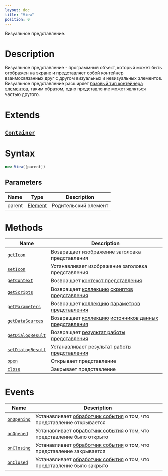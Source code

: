 ```yaml
---
layout: doc
title: "View"
position: 0
---
```


Визуальное представление.

# Description

Визуальное представление - программный объект, который может быть отображен на экране и представляет
собой контейнер взаимосвязанных друг с другом визуальных и невизуальных элементов. Визуальное
представление расширяет [базовый тип контейнера элементов](../Container/), таким образом, одно
представление может являться частью другого.

# Extends

## [`Container`](../Container/)

# Syntax

```js
new View([parent])
```

## Parameters


|Name|Type|Description|
|----|----|-----------|
|parent|[Element](../Elements/Element/)|Родительский элемент|


# Methods

|Name|Description|
|----|---------|
|[`getIcon`](View.getIcon/)|Возвращает изображение заголовка представления|
|[`setIcon`](View.setIcon/)|Устанавливает изображение заголовка представления|
|[`getContext`](View.getContext/)|Возвращает [контекст представления](../Context/)|
|[`getScripts`](View.getScripts/)|Возвращает [коллекцию](../Collection/) [скриптов представления](../Script/)|
|[`getParameters`](View.getParameters/)|Возвращает [коллекцию](../Collection/) [параметров представления](../Parameters/)|
|[`getDataSources`](View.getDataSources/)|Возвращает [коллекцию](../Collection/) [источников данных представления](../DataSources/BaseDataSource/)|
|[`getDialogResult`](View.getDialogResult/)|Возвращает [результат работы представления](DialogResult/)|
|[`setDialogResult`](View.setDialogResult/)|Устанавливает [результат работы представления](DialogResult/)|
|[`open`](View.open/)|Открывает представление|
|[`close`](View.close/)|Закрывает представление|

# Events

|Name|Description|
|----|---------|
|[`onOpening`](View.onOpening/)|Устанавливает [обработчик события](../Script/) о том, что представление открывается|
|[`onOpened`](View.onOpened/)|Устанавливает [обработчик события](../Script/) о том, что представление было открыто|
|[`onClosing`](View.onClosing/)|Устанавливает [обработчик события](../Script/) о том, что представление закрывается|
|[`onClosed`](View.onClosed/)|Устанавливает [обработчик события](../Script/) о том, что представление было закрыто|

